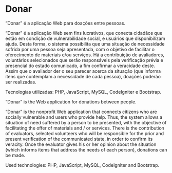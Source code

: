 # Donar
“Donar” é a aplicação Web para doações entre pessoas.

“Donar” é a aplicação Web sem fins lucrativos, que conecta cidadãos que estão em condição de vulnerabilidade social, e usuários que disponibilizam ajuda. Desta forma, o sistema possibilita que uma situação de necessidade sofrida por uma pessoa seja apresentada, com o objetivo de facilitar o oferecimento de materiais e/ou serviços. Há a contribuição de avaliadores, voluntários selecionados que serão responsáveis pela verificação prévia e presencial do estado comunicado, a fim confirmar a veracidade deste. Assim que o avaliador der o seu parecer acerca da situação (que informa itens que contemplam a necessidade de cada pessoa), doações poderão ser realizadas.

Tecnologias utilizadas: PHP, JavaScript, MySQL, CodeIgniter e Bootstrap.


“Donar” is the Web application for donations between people.

“Donar” is the nonprofit Web application that connects citizens who are socially vulnerable and users who provide help. Thus, the system allows a situation of need suffered by a person to be presented, with the objective of facilitating the offer of materials and / or services. There is the contribution of evaluators, selected volunteers who will be responsible for the prior and present verification of the communicated state, in order to confirm its veracity. Once the evaluator gives his or her opinion about the situation (which informs items that address the needs of each person), donations can be made.

Used technologies: PHP, JavaScript, MySQL, CodeIgniter and Bootstrap.
